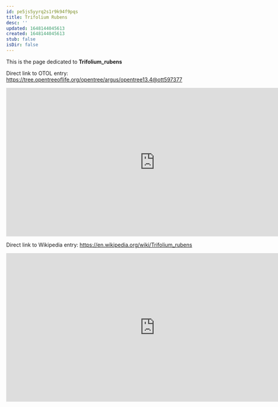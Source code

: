 ```yaml
---
id: pe5js5yyrq2s1r9k94f9pqs
title: Trifolium Rubens
desc: ''
updated: 1648144045613
created: 1648144045613
stub: false
isDir: false
---
```

This is the page dedicated to **Trifolium_rubens**


Direct link to OTOL entry: https://tree.opentreeoflife.org/opentree/argus/opentree13.4@ott597377



<html>
    <body>
    <iframe src="https://tree.opentreeoflife.org/opentree/argus/opentree13.4@ott597377"
    width="800" height="400" frameborder="0" allowfullscreen> </iframe>
    </body>
</html>
    


Direct link to Wikipedia entry: https://en.wikipedia.org/wiki/Trifolium_rubens



<html>
    <body>
    <iframe src="https://en.wikipedia.org/wiki/Trifolium_rubens"
    width="800" height="400" frameborder="0" allowfullscreen> </iframe>
    </body>
</html>
    
